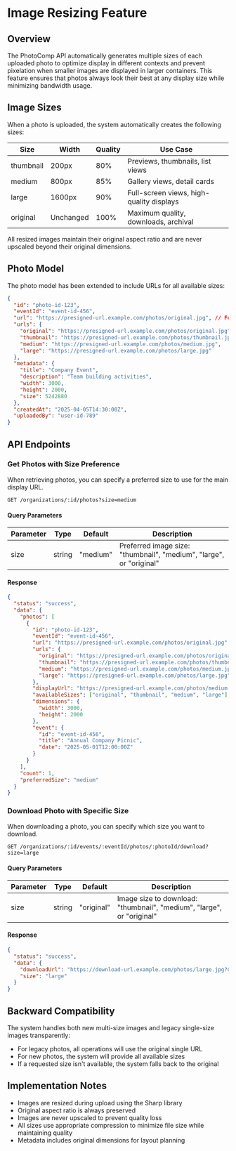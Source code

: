 # Image Resizing Feature

## Overview

The PhotoComp API automatically generates multiple sizes of each uploaded photo to optimize display in different contexts and prevent pixelation when smaller images are displayed in larger containers. This feature ensures that photos always look their best at any display size while minimizing bandwidth usage.

## Image Sizes

When a photo is uploaded, the system automatically creates the following sizes:

| Size | Width | Quality | Use Case |
|------|-------|---------|----------|
| thumbnail | 200px | 80% | Previews, thumbnails, list views |
| medium | 800px | 85% | Gallery views, detail cards |
| large | 1600px | 90% | Full-screen views, high-quality displays |
| original | Unchanged | 100% | Maximum quality, downloads, archival |

All resized images maintain their original aspect ratio and are never upscaled beyond their original dimensions.

## Photo Model

The photo model has been extended to include URLs for all available sizes:

```json
{
  "id": "photo-id-123",
  "eventId": "event-id-456",
  "url": "https://presigned-url.example.com/photos/original.jpg", // For backward compatibility
  "urls": {
    "original": "https://presigned-url.example.com/photos/original.jpg",
    "thumbnail": "https://presigned-url.example.com/photos/thumbnail.jpg",
    "medium": "https://presigned-url.example.com/photos/medium.jpg",
    "large": "https://presigned-url.example.com/photos/large.jpg"
  },
  "metadata": {
    "title": "Company Event",
    "description": "Team building activities",
    "width": 3000,
    "height": 2000,
    "size": 5242880
  },
  "createdAt": "2025-04-05T14:30:00Z",
  "uploadedBy": "user-id-789"
}
```

## API Endpoints

### Get Photos with Size Preference

When retrieving photos, you can specify a preferred size to use for the main display URL.

`GET /organizations/:id/photos?size=medium`

#### Query Parameters

| Parameter | Type | Default | Description |
|-----------|------|---------|-------------|
| size | string | "medium" | Preferred image size: "thumbnail", "medium", "large", or "original" |

#### Response

```json
{
  "status": "success",
  "data": {
    "photos": [
      {
        "id": "photo-id-123",
        "eventId": "event-id-456",
        "url": "https://presigned-url.example.com/photos/original.jpg",
        "urls": {
          "original": "https://presigned-url.example.com/photos/original.jpg",
          "thumbnail": "https://presigned-url.example.com/photos/thumbnail.jpg",
          "medium": "https://presigned-url.example.com/photos/medium.jpg",
          "large": "https://presigned-url.example.com/photos/large.jpg"
        },
        "displayUrl": "https://presigned-url.example.com/photos/medium.jpg",
        "availableSizes": ["original", "thumbnail", "medium", "large"],
        "dimensions": {
          "width": 3000,
          "height": 2000
        },
        "event": {
          "id": "event-id-456",
          "title": "Annual Company Picnic",
          "date": "2025-05-01T12:00:00Z"
        }
      }
    ],
    "count": 1,
    "preferredSize": "medium"
  }
}
```

### Download Photo with Specific Size

When downloading a photo, you can specify which size you want to download.

`GET /organizations/:id/events/:eventId/photos/:photoId/download?size=large`

#### Query Parameters

| Parameter | Type | Default | Description |
|-----------|------|---------|-------------|
| size | string | "original" | Image size to download: "thumbnail", "medium", "large", or "original" |

#### Response

```json
{
  "status": "success",
  "data": {
    "downloadUrl": "https://download-url.example.com/photos/large.jpg?Content-Disposition=...",
    "size": "large"
  }
}
```

## Backward Compatibility

The system handles both new multi-size images and legacy single-size images transparently:

- For legacy photos, all operations will use the original single URL
- For new photos, the system will provide all available sizes
- If a requested size isn't available, the system falls back to the original

## Implementation Notes

- Images are resized during upload using the Sharp library
- Original aspect ratio is always preserved
- Images are never upscaled to prevent quality loss
- All sizes use appropriate compression to minimize file size while maintaining quality
- Metadata includes original dimensions for layout planning
